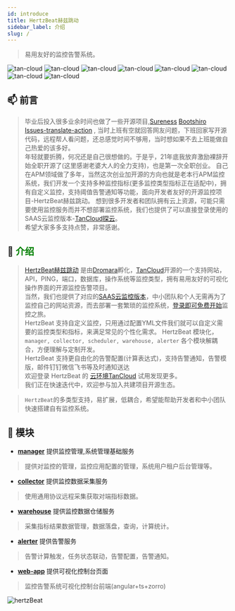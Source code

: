 ```yaml
---
id: introduce  
title: HertzBeat赫兹跳动     
sidebar_label: 介绍
slug: /
---
```


> 易用友好的监控告警系统。

![tan-cloud](https://cdn.jsdelivr.net/gh/dromara/hertzbeat@gh-pages/img/badge/web-monitor.svg)
![tan-cloud](https://cdn.jsdelivr.net/gh/dromara/hertzbeat@gh-pages/img/badge/ping-connect.svg)
![tan-cloud](https://cdn.jsdelivr.net/gh/dromara/hertzbeat@gh-pages/img/badge/port-available.svg)
![tan-cloud](https://cdn.jsdelivr.net/gh/dromara/hertzbeat@gh-pages/img/badge/database-monitor.svg)
![tan-cloud](https://cdn.jsdelivr.net/gh/dromara/hertzbeat@gh-pages/img/badge/os-monitor.svg)
![tan-cloud](https://cdn.jsdelivr.net/gh/dromara/hertzbeat@gh-pages/img/badge/custom-monitor.svg)
![tan-cloud](https://cdn.jsdelivr.net/gh/dromara/hertzbeat@gh-pages/img/badge/threshold.svg)
![tan-cloud](https://cdn.jsdelivr.net/gh/dromara/hertzbeat@gh-pages/img/badge/alert.svg)

## 📫 前言   

> 毕业后投入很多业余时间也做了一些开源项目,[Sureness](https://github.com/dromara/sureness) [Bootshiro](https://gitee.com/tomsun28/bootshiro) [Issues-translate-action](https://github.com/usthe/issues-translate-action) ,
> 当时上班有空就回答网友问题，下班回家写开源代码，远程帮人看问题，还总感觉时间不够用，当时想如果不去上班能做自己热爱的该多好。  
> 年轻就要折腾，何况还是自己很想做的。于是乎，21年底我放弃激励裸辞开始全职开源了(这里感谢老婆大人的全力支持)，也是第一次全职创业。
> 自己在APM领域做了多年，当然这次创业加开源的方向也就是老本行APM监控系统，我们开发一个支持多种监控指标(更多监控类型指标正在适配中)，拥有自定义监控，支持阈值告警通知等功能，面向开发者友好的开源监控项目-HertzBeat赫兹跳动。
> 想到很多开发者和团队拥有云上资源，可能只需要使用监控服务而并不想部署监控系统，我们也提供了可以直接登录使用的SAAS云监控版本-[TanCloud探云](https://console.tancloud.cn)。   
> 希望大家多多支持点赞，非常感谢。 

## 🎡 <font color="green">介绍</font>

> [HertzBeat赫兹跳动](https://github.com/dromara/hertzbeat) 是由[Dromara](https://dromara.org)孵化，[TanCloud](https://tancloud.cn)开源的一个支持网站，API，PING，端口，数据库，操作系统等监控类型，拥有易用友好的可视化操作界面的开源监控告警项目。  
> 当然，我们也提供了对应的[SAAS云监控版本](https://console.tancloud.cn)，中小团队和个人无需再为了监控自己的网站资源，而去部署一套繁琐的监控系统，[登录即可免费开始](https://console.tancloud.cn)监控之旅。  
> HertzBeat 支持自定义监控，只用通过配置YML文件我们就可以自定义需要的监控类型和指标，来满足常见的个性化需求。
> HertzBeat 模块化，`manager, collector, scheduler, warehouse, alerter` 各个模块解耦合，方便理解与定制开发。    
> HertzBeat 支持更自由化的告警配置(计算表达式)，支持告警通知，告警模版，邮件钉钉微信飞书等及时通知送达  
> 欢迎登录 HertzBeat 的 [云环境TanCloud](https://console.tancloud.cn) 试用发现更多。   
> 我们正在快速迭代中，欢迎参与加入共建项目开源生态。

> `HertzBeat`的多类型支持，易扩展，低耦合，希望能帮助开发者和中小团队快速搭建自有监控系统。


## 🥐 模块  

- **[manager](https://github.com/dromara/hertzbeat/tree/master/manager)** 提供监控管理,系统管理基础服务
> 提供对监控的管理，监控应用配置的管理，系统用户租户后台管理等。
- **[collector](https://github.com/dromara/hertzbeat/tree/master/collector)** 提供监控数据采集服务
> 使用通用协议远程采集获取对端指标数据。
- **[warehouse](https://github.com/dromara/hertzbeat/tree/master/warehouse)** 提供监控数据仓储服务
> 采集指标结果数据管理，数据落盘，查询，计算统计。
- **[alerter](https://github.com/dromara/hertzbeat/tree/master/alerter)** 提供告警服务
> 告警计算触发，任务状态联动，告警配置，告警通知。
- **[web-app](https://github.com/dromara/hertzbeat/tree/master/web-app)** 提供可视化控制台页面
> 监控告警系统可视化控制台前端(angular+ts+zorro)  

![hertzBeat](https://tancloud.gd2.qingstor.com/img/docs/hertzbeat-stru.svg)   

